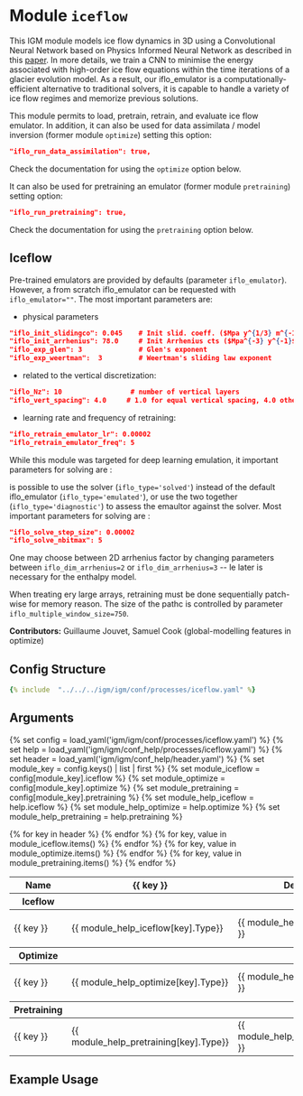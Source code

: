 # Module `iceflow`

This IGM module models ice flow dynamics in 3D using a Convolutional Neural Network based on Physics Informed Neural Network as described in this [paper](https://eartharxiv.org/repository/view/5335/). In more details, we train a CNN to minimise the energy associated with high-order ice flow equations within the time iterations of a glacier evolution model. As a result, our iflo_emulator is a computationally-efficient alternative to traditional solvers, it is capable to handle a variety of ice flow regimes and memorize previous solutions.

This module permits to load, pretrain, retrain, and evaluate ice flow emulator. In addition, it can also be used for data assimilata / model inversion (former module `optimize`) setting this option:
```json 
"iflo_run_data_assimilation": true,
```
Check the documentation for using the `optimize` option below.


It can also be used for pretraining an emulator (former module `pretraining`) setting option: 
```json 
"iflo_run_pretraining": true,
```
Check the documentation for using the `pretraining` option below.

## Iceflow



Pre-trained emulators are provided by defaults (parameter `iflo_emulator`). However, a from scratch iflo_emulator can be requested with `iflo_emulator=""`. The most important parameters are:

- physical parameters 

```json 
"iflo_init_slidingco": 0.045    # Init slid. coeff. ($Mpa y^{1/3} m^{-1/3}$)
"iflo_init_arrhenius": 78.0     # Init Arrhenius cts ($Mpa^{-3} y^{-1}$)
"iflo_exp_glen": 3              # Glen's exponent
"iflo_exp_weertman":  3         # Weertman's sliding law exponent
```

- related to the vertical discretization:

```json 
"iflo_Nz": 10                 # number of vertical layers
"iflo_vert_spacing": 4.0     # 1.0 for equal vertical spacing, 4.0 otherwise
```

- learning rate and frequency of retraining:

```json 
"iflo_retrain_emulator_lr": 0.00002 
"iflo_retrain_emulator_freq": 5     
```

While this module was targeted for deep learning emulation, it important parameters for solving are :

is possible to
use the solver (`iflo_type='solved'`) instead of the default iflo_emulator (`iflo_type='emulated'`), or use the two together (`iflo_type='diagnostic'`) to assess the emaultor against the solver. Most important parameters for solving are :

```json 
"iflo_solve_step_size": 0.00002 
"iflo_solve_nbitmax": 5     
```

One may choose between 2D arrhenius factor by changing parameters between `iflo_dim_arrhenius=2` or `iflo_dim_arrhenius=3` -- le later is necessary for the enthalpy model.

When treating ery large arrays, retraining must be done sequentially patch-wise for memory reason. The size of the pathc is controlled by parameter `iflo_multiple_window_size=750`.

**Contributors:** Guillaume Jouvet, Samuel Cook (global-modelling features in optimize)

## Config Structure  
~~~yaml
{% include  "../../../igm/igm/conf/processes/iceflow.yaml" %}
~~~

## Arguments
{% set config = load_yaml('igm/igm/conf/processes/iceflow.yaml') %}
{% set help = load_yaml('igm/igm/conf_help/processes/iceflow.yaml') %}
{% set header = load_yaml('igm/igm/conf_help/header.yaml') %}
{% set module_key = config.keys() | list | first %}
{% set module_iceflow = config[module_key].iceflow %}
{% set module_optimize = config[module_key].optimize %}
{% set module_pretraining = config[module_key].pretraining %}
{% set module_help_iceflow = help.iceflow %}
{% set module_help_optimize = help.optimize %}
{% set module_help_pretraining = help.pretraining %}

<table>
  <thead>
    <tr>
      <th>Name</th>
      {% for key in header %}
      <th>{{ key }}</th>
      {% endfor %}
      <th>Default Value</th>
    </tr>
  </thead>
  <th>Iceflow</th>
  <tbody>
    {% for key, value in module_iceflow.items() %}
    <tr>
      <td>{{ key }}</td>
      <td><span class={{module_help_iceflow[key].Type}}_table>{{ module_help_iceflow[key].Type}}</span></td>
      <!-- <td>{{ module_help_iceflow[key].Units}}</td> -->
      <td><span class="math">{{ module_help_iceflow[key].Units }}</span></td>
      <td>{{ module_help_iceflow[key].Description}}</td>
      <td>{{ value }}</td>
    </tr>
    {% endfor %}
  </tbody>
  <th>Optimize</th>
  <tbody>
    {% for key, value in module_optimize.items() %}
    <tr>
      <td>{{ key }}</td>
      <td>{{ module_help_optimize[key].Type}}</td>
      <!-- <td>{{ module_help_optimize[key].Units}}</td> -->
      <td><span class="math">{{ module_help_optimize[key].Units }}</span></td>
      <td>{{ module_help_optimize[key].Description}}</td>
      <td>{{ value }}</td>
    </tr>
    {% endfor %}
  </tbody>
  <th>Pretraining</th>
  <tbody>
    {% for key, value in module_pretraining.items() %}
    <tr>
      <td>{{ key }}</td>
      <td>{{ module_help_pretraining[key].Type}}</td>
      <!-- <td>{{ module_help_pretraining[key].Units}}</td> -->
      <td><span class="math">{{ module_help_pretraining[key].Units }}</span></td>
      <td>{{ module_help_pretraining[key].Description}}</td>
      <td>{{ value }}</td>
    </tr>
    {% endfor %}
  </tbody>
</table>

<script type="text/javascript">
  MathJax.Hub.Queue(["Typeset", MathJax.Hub]);
</script>

## Example Usage
